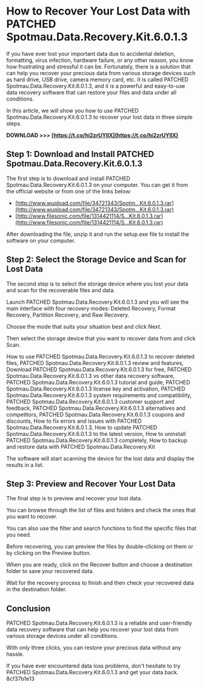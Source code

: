 
 
# How to Recover Your Lost Data with PATCHED Spotmau.Data.Recovery.Kit.6.0.1.3
 
If you have ever lost your important data due to accidental deletion, formatting, virus infection, hardware failure, or any other reason, you know how frustrating and stressful it can be. Fortunately, there is a solution that can help you recover your precious data from various storage devices such as hard drive, USB drive, camera memory card, etc. It is called PATCHED Spotmau.Data.Recovery.Kit.6.0.1.3, and it is a powerful and easy-to-use data recovery software that can restore your files and data under all conditions.
 
In this article, we will show you how to use PATCHED Spotmau.Data.Recovery.Kit.6.0.1.3 to recover your lost data in three simple steps.
 
**DOWNLOAD &gt;&gt;&gt; [https://t.co/hi2zrUYllX](https://t.co/hi2zrUYllX)**


 
## Step 1: Download and Install PATCHED Spotmau.Data.Recovery.Kit.6.0.1.3
 
The first step is to download and install PATCHED Spotmau.Data.Recovery.Kit.6.0.1.3 on your computer. You can get it from the official website or from one of the links below:
 
- [http://www.wupload.com/file/34721343/Spotm...Kit.6.0.1.3.rar](http://www.wupload.com/file/34721343/Spotm...Kit.6.0.1.3.rar)
- [http://www.filesonic.com/file/1314421114/S...Kit.6.0.1.3.rar](http://www.filesonic.com/file/1314421114/S...Kit.6.0.1.3.rar)

After downloading the file, unzip it and run the setup.exe file to install the software on your computer.
 
## Step 2: Select the Storage Device and Scan for Lost Data
 
The second step is to select the storage device where you lost your data and scan for the recoverable files and data.
 
Launch PATCHED Spotmau.Data.Recovery.Kit.6.0.1.3 and you will see the main interface with four recovery modes: Deleted Recovery, Format Recovery, Partition Recovery, and Raw Recovery.
 
Choose the mode that suits your situation best and click Next.
 
Then select the storage device that you want to recover data from and click Scan.
 
How to use PATCHED Spotmau.Data.Recovery.Kit.6.0.1.3 to recover deleted files,  PATCHED Spotmau.Data.Recovery.Kit.6.0.1.3 review and features,  Download PATCHED Spotmau.Data.Recovery.Kit.6.0.1.3 for free,  PATCHED Spotmau.Data.Recovery.Kit.6.0.1.3 vs other data recovery software,  PATCHED Spotmau.Data.Recovery.Kit.6.0.1.3 tutorial and guide,  PATCHED Spotmau.Data.Recovery.Kit.6.0.1.3 license key and activation,  PATCHED Spotmau.Data.Recovery.Kit.6.0.1.3 system requirements and compatibility,  PATCHED Spotmau.Data.Recovery.Kit.6.0.1.3 customer support and feedback,  PATCHED Spotmau.Data.Recovery.Kit.6.0.1.3 alternatives and competitors,  PATCHED Spotmau.Data.Recovery.Kit.6.0.1.3 coupons and discounts,  How to fix errors and issues with PATCHED Spotmau.Data.Recovery.Kit.6.0.1.3,  How to update PATCHED Spotmau.Data.Recovery.Kit.6.0.1.3 to the latest version,  How to uninstall PATCHED Spotmau.Data.Recovery.Kit.6.0.1.3 completely,  How to backup and restore data with PATCHED Spotmau.Data.Recovery.Kit
 
The software will start scanning the device for the lost data and display the results in a list.
 
## Step 3: Preview and Recover Your Lost Data
 
The final step is to preview and recover your lost data.
 
You can browse through the list of files and folders and check the ones that you want to recover.
 
You can also use the filter and search functions to find the specific files that you need.
 
Before recovering, you can preview the files by double-clicking on them or by clicking on the Preview button.
 
When you are ready, click on the Recover button and choose a destination folder to save your recovered data.
 
Wait for the recovery process to finish and then check your recovered data in the destination folder.
 
## Conclusion
 
PATCHED Spotmau.Data.Recovery.Kit.6.0.1.3 is a reliable and user-friendly data recovery software that can help you recover your lost data from various storage devices under all conditions.
 
With only three clicks, you can restore your precious data without any hassle.
 
If you have ever encountered data loss problems, don't hesitate to try PATCHED Spotmau.Data.Recovery.Kit.6.0.1.3 and get your data back.
 8cf37b1e13
 
